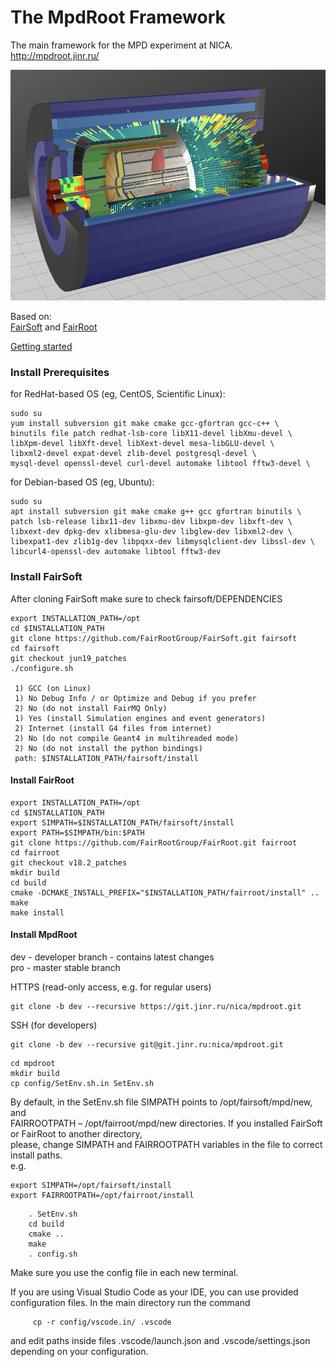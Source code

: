 # <b>The MpdRoot Framework </b>
The main framework for the MPD experiment at NICA.  
http://mpdroot.jinr.ru/  

<img src="eventdisplay/evepic.png" width="600">

Based on:  
[FairSoft](https://github.com/FairRootGroup/FairSoft) 
and 
[FairRoot](https://github.com/FairRootGroup/FairRoot)

[Getting started](http://mpdroot.jinr.ru/mpdroot-start-guide/)

### Install Prerequisites
for RedHat-based OS (eg, CentOS, Scientific Linux):
```   
sudo su 
yum install subversion git make cmake gcc-gfortran gcc-c++ \
binutils file patch redhat-lsb-core libX11-devel libXmu-devel \
libXpm-devel libXft-devel libXext-devel mesa-libGLU-devel \
libxml2-devel expat-devel zlib-devel postgresql-devel \
mysql-devel openssl-devel curl-devel automake libtool fftw3-devel \
```   
for Debian-based OS (eg, Ubuntu):
```    
sudo su 
apt install subversion git make cmake g++ gcc gfortran binutils \
patch lsb-release libx11-dev libxmu-dev libxpm-dev libxft-dev \
libxext-dev dpkg-dev xlibmesa-glu-dev libglew-dev libxml2-dev \
libexpat1-dev zlib1g-dev libpqxx-dev libmysqlclient-dev libssl-dev \
libcurl4-openssl-dev automake libtool fftw3-dev 
```   
### Install FairSoft 
After cloning FairSoft make sure to check fairsoft/DEPENDENCIES  
```
export INSTALLATION_PATH=/opt  
cd $INSTALLATION_PATH  
git clone https://github.com/FairRootGroup/FairSoft.git fairsoft  
cd fairsoft  
git checkout jun19_patches
./configure.sh

 1) GCC (on Linux)  
 1) No Debug Info / or Optimize and Debug if you prefer  
 2) No (do not install FairMQ Only)  
 1) Yes (install Simulation engines and event generators)  
 2) Internet (install G4 files from internet)  
 2) No (do not compile Geant4 in multihreaded mode)  
 2) No (do not install the python bindings)   
 path: $INSTALLATION_PATH/fairsoft/install  
```     
 #### Install FairRoot
```   
export INSTALLATION_PATH=/opt  
cd $INSTALLATION_PATH  
export SIMPATH=$INSTALLATION_PATH/fairsoft/install
export PATH=$SIMPATH/bin:$PATH
git clone https://github.com/FairRootGroup/FairRoot.git fairroot
cd fairroot 
git checkout v18.2_patches
mkdir build
cd build
cmake -DCMAKE_INSTALL_PREFIX="$INSTALLATION_PATH/fairroot/install" ..
make
make install
```       
#### Install MpdRoot
dev - developer branch - contains latest changes  
pro - master stable branch    
  
HTTPS (read-only access, e.g. for regular users)
```        
git clone -b dev --recursive https://git.jinr.ru/nica/mpdroot.git  
```  
SSH (for developers)  
``` 
git clone -b dev --recursive git@git.jinr.ru:nica/mpdroot.git 
```  

    cd mpdroot 
    mkdir build
    cp config/SetEnv.sh.in SetEnv.sh
By default, in the SetEnv.sh file SIMPATH points to /opt/fairsoft/mpd/new, and   
FAIRROOTPATH – /opt/fairroot/mpd/new directories.  If you installed FairSoft or FairRoot to another directory,  
please, change SIMPATH and FAIRROOTPATH variables in the file to correct install paths.  
e.g.  
```   
export SIMPATH=/opt/fairsoft/install  
export FAIRROOTPATH=/opt/fairroot/install  
```   
```   
    . SetEnv.sh  
    cd build  
    cmake ..  
    make  
    . config.sh  
```   
Make sure you use the config file in each new terminal.

If you are using Visual Studio Code as your IDE, you can use
provided configuration files. In the main directory run the
command
```
     cp -r config/vscode.in/ .vscode
```
and edit paths inside files .vscode/launch.json and
.vscode/settings.json depending on your configuration.
